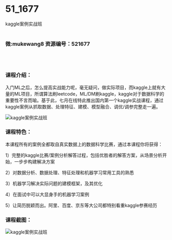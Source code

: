 # 51_1677
kaggle案例实战班
<br/></br>
<h3>微:mukewang8 资源编号：521677</h3>
<br/></br>
<h3>课程介绍：</h3>
<p>入门ML之后，怎么提高实战能力呢，毫无疑问，做实际项目，而<a title="查看与 kaggle 相关的文章" target="_blank">kaggle</a>上就有大量的ML项目，所谓算法刷leetcode，ML/DM刷<a title="查看与 kaggle 相关的文章" target="_blank">kaggle</a>，kaggle对于数据科学的重要性不言而喻。基于此，七月在线特此推出国内第一个kaggle实战课程，通过kaggle案例从抓取数据、处理特征、建模、模型融合、调优/调参完整走一遍。</p>
<p><img src="https://www.ko996.com/wp-content/uploads/img/2018/03/2-201-300x218.png" alt="kaggle案例实战班"></p>
<h3>课程特色：</h3>
<p>本课程所有的案例全都取自真实数据上的数据科学比赛，通过本课程你将获得：</p>
<p>1）完整的kaggle比赛/案例分析解答过程，包括优胜者的解答方案，从场景分析开始，一步步构建解决方案</p>
<p>2）对数据分析、数据处理、特征处理和机器学习常用工具的熟悉</p>
<p>3）机器学习解决实际问题的建模框架，及其优化</p>
<p>4）在面试中可以大显身手的机器学习案例</p>
<p>5）让简历脱颖而出。阿里、百度、京东等大公司都特别看重kaggle参赛经历</p>
<div class="info-desc">
<h3>课程截图：</h3>
<p><img src="https://www.ko996.com/wp-content/uploads/img/2018/03/3-203.png" alt="kaggle案例实战班"></p>


			
</div>
